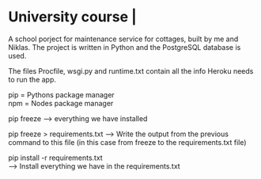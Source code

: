 # University course | 
A school porject for maintenance service for cottages, built by me and Niklas. 
The project is written in Python and the PostgreSQL database is used.




The files Procfile, wsgi.py and runtime.txt contain all the info Heroku needs to run the app.

pip = Pythons package manager  
npm = Nodes package manager

pip freeze 
--> everything we have installed 

pip freeze > requirements.txt 
—> Write the output from the previous command to this file (in this case from freeze to the requirements.txt file)

pip install -r requirements.txt   
--> Install everything we have in the requirements.txt 



